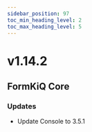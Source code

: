 ```yaml
---
sidebar_position: 97
toc_min_heading_level: 2
toc_max_heading_level: 5
---
```


# v1.14.2

## FormKiQ Core

### Updates

* Update Console to 3.5.1

